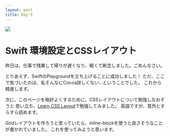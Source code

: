 ```yaml
---
layout: post
title: Day-5
---
```


<img src="http://instagr.am/p/qTTbbbDpf0/media?size=t"></img>
# Swift 環境設定とCSSレイアウト

昨日は、仕事で残業して帰りが遅くなり、眠くて断念しました。ごめんなさい。

とりあえず、SwiftのPlaygroundを立ち上げることに成功しました！
ただ、ここで気づいたのは、私そんなにCocoa詳しくない…ということでした。
これから精進します。

次に、このページを格好よくするために、CSSレイアウトについて勉強しなおそうと
思い立ち、[Learn CSS Layout](http://learnlayout.com/)で勉強してみました。
英語ですが、意外とすらすら読めます。

Gridレイアウトを作ろうと思っていたら、inline-blockを使うと良さそうなことが書かれていました。
これを使ってみようと思います。